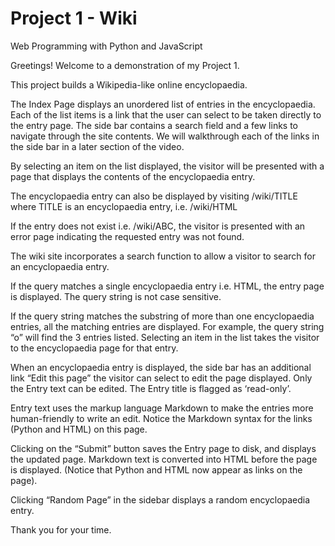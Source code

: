 # Project 1 - Wiki

Web Programming with Python and JavaScript

Greetings! Welcome to a demonstration of my Project 1.

This project builds a Wikipedia-like online encyclopaedia.

The Index Page displays an unordered list of entries in the encyclopaedia. Each of the list items is a link that
the user can select to be taken directly to the entry page. The side bar contains a search field and a few
links to navigate through the site contents. We will walkthrough each of the links in the side bar in a later
section of the video.

By selecting an item on the list displayed, the visitor will be presented with a page that displays the contents
of the encyclopaedia entry.

The encyclopaedia entry can also be displayed by visiting /wiki/TITLE where TITLE is an encyclopaedia
entry, i.e. /wiki/HTML

If the entry does not exist i.e. /wiki/ABC, the visitor is presented with an error page indicating the requested
entry was not found.

The wiki site incorporates a search function to allow a visitor to search for an encyclopaedia entry.

If the query matches a single encyclopaedia entry i.e. HTML, the entry page is displayed. The query string is
not case sensitive.

If the query string matches the substring of more than one encyclopaedia entries, all the matching entries
are displayed. For example, the query string “o” will find the 3 entries listed. Selecting an item in the list
takes the visitor to the encyclopaedia page for that entry.

When an encyclopaedia entry is displayed, the side bar has an additional link “Edit this page” the visitor can
select to edit the page displayed. Only the Entry text can be edited. The Entry title is flagged as ‘read-only’.

Entry text uses the markup language Markdown to make the entries more human-friendly to write an edit.
Notice the Markdown syntax for the links (Python and HTML) on this page. 

Clicking on the “Submit” button saves the Entry page to disk, and displays the updated page. Markdown text
is converted into HTML before the page is displayed. (Notice that Python and HTML now appear as links on
the page).

Clicking “Random Page” in the sidebar displays a random encyclopaedia entry.

Thank you for your time.



